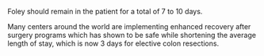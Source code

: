 Foley should remain in the patient for a total of 7 to 10 days.

Many centers around the world are implementing enhanced recovery after surgery programs which has shown to be safe while shortening the average length of stay, which is now 3 days for elective colon resections.